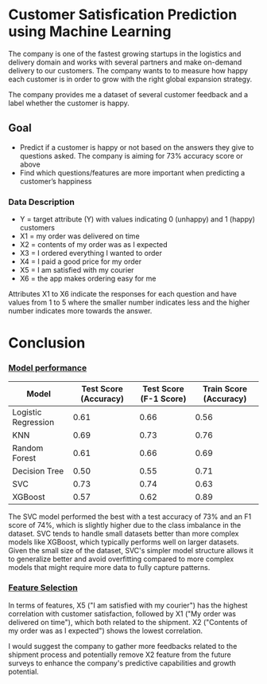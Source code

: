 # Customer Satisfication Prediction using Machine Learning

The company is one of the fastest growing startups in the logistics and delivery domain and works with several partners and make on-demand delivery to our customers. The company wants to to measure how happy each customer is in order to grow with the right global expansion strategy.

The company provides me a dataset of several customer feedback and a label whether the customer is happy.

## Goal

- Predict if a customer is happy or not based on the answers they give to questions asked. The company is aiming for 73% accuracy score or above
- Find which questions/features are more important when predicting a customer’s happiness

### Data Description

* Y = target attribute (Y) with values indicating 0 (unhappy) and 1 (happy) customers 
* X1 = my order was delivered on time
* X2 = contents of my order was as I expected
* X3 = I ordered everything I wanted to order
* X4 = I paid a good price for my order
* X5 = I am satisfied with my courier
* X6 = the app makes ordering easy for me

Attributes X1 to X6 indicate the responses for each question and have values from 1 to 5 where the smaller number indicates less and the higher number indicates more towards the answer.

# Conclusion

### <u> Model performance </u>

| Model | Test Score (Accuracy) | Test Score (F-1 Score) | Train Score (Accuracy) |
|-------|-------------|----------| ----- |
| Logistic Regression | 0.61 | 0.66 | 0.56 |
| KNN | 0.69| 0.73 | 0.76 |
| Random Forest| 0.61 | 0.66 | 0.69 |
| Decision Tree | 0.50 | 0.55 | 0.71 |
| SVC | 0.73 | 0.74 | 0.63 |
| XGBoost | 0.57 | 0.62 | 0.89 |



The SVC model performed the best with a test accuracy of 73% and an F1 score of 74%, which is slightly higher due to the class imbalance in the dataset. SVC tends to handle small datasets better than more complex models like XGBoost, which typically performs well on larger datasets. Given the small size of the dataset, SVC's simpler model structure allows it to generalize better and avoid overfitting compared to more complex models that might require more data to fully capture patterns.

### <u> Feature Selection </u>

In terms of features, X5 ("I am satisfied with my courier") has the highest correlation with customer satisfaction, followed by X1 ("My order was delivered on time"), which both related to the shipment. X2 ("Contents of my order was as I expected") shows the lowest correlation.

I would suggest the company to gather more feedbacks related to the shipment process and potentially remove X2 feature from the future surveys to enhance the company's predictive capabilities and growth potential.
